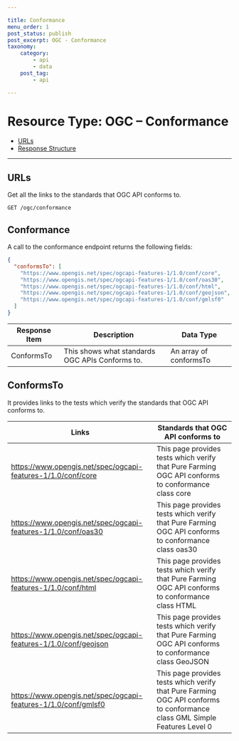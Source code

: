 ```yaml
---

title: Conformance
menu_order: 1
post_status: publish
post_excerpt: OGC - Conformance
taxonomy:
    category:
        - api
        - data
    post_tag:
        - api

---
```


# Resource Type: OGC – Conformance

- [URLs](#urls)
- [Response Structure](#response-structure)

---

## URLs
Get all the links to the standards that OGC API conforms to.

```
GET /ogc/conformance
```

## Conformance
A call to the conformance endpoint returns the following fields:

```json
{
  "conformsTo": [
    "https://www.opengis.net/spec/ogcapi-features-1/1.0/conf/core",
    "https://www.opengis.net/spec/ogcapi-features-1/1.0/conf/oas30",
    "https://www.opengis.net/spec/ogcapi-features-1/1.0/conf/html",
    "https://www.opengis.net/spec/ogcapi-features-1/1.0/conf/geojson",
    "https://www.opengis.net/spec/ogcapi-features-1/1.0/conf/gmlsf0"
  ]
}
```

| Response Item | Description | Data Type |
| ------------- | ----------- | --------- |
| ConformsTo | This shows what standards OGC APIs Conforms to. | An array of conformsTo |

## ConformsTo

It provides links to the tests which verify the standards that OGC API conforms to.

| Links | Standards that OGC API conforms to |
| ----- | ---------------------------------- |
| https://www.opengis.net/spec/ogcapi-features-1/1.0/conf/core | This page provides tests which verify that Pure Farming OGC API conforms to conformance class core | 
| https://www.opengis.net/spec/ogcapi-features-1/1.0/conf/oas30 | This page provides tests which verify that Pure Farming OGC API conforms to conformance class oas30 |
| https://www.opengis.net/spec/ogcapi-features-1/1.0/conf/html | This page provides tests which verify that Pure Farming OGC API conforms to conformance class HTML |
| https://www.opengis.net/spec/ogcapi-features-1/1.0/conf/geojson | This page provides tests which verify that Pure Farming OGC API conforms to conformance class GeoJSON |
| https://www.opengis.net/spec/ogcapi-features-1/1.0/conf/gmlsf0 | This page provides tests which verify that Pure Farming OGC API conforms to conformance class GML Simple Features Level 0 | 